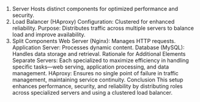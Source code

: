 1. Server
Hosts distinct components for optimized performance and security.
2. Load Balancer (HAproxy)
Configuration: Clustered for enhanced reliability.
Purpose: Distributes traffic across multiple servers to balance load and improve availability.
3. Split Components
Web Server (Nginx): Manages HTTP requests.
Application Server: Processes dynamic content.
Database (MySQL): Handles data storage and retrieval.
Rationale for Additional Elements
Separate Servers: Each specialized to maximize efficiency in handling specific tasks—web serving, application processing, and data management.
HAproxy: Ensures no single point of failure in traffic management, maintaining service continuity.
Conclusion
This setup enhances performance, security, and reliability by distributing roles across specialized servers and using a clustered load balancer.
